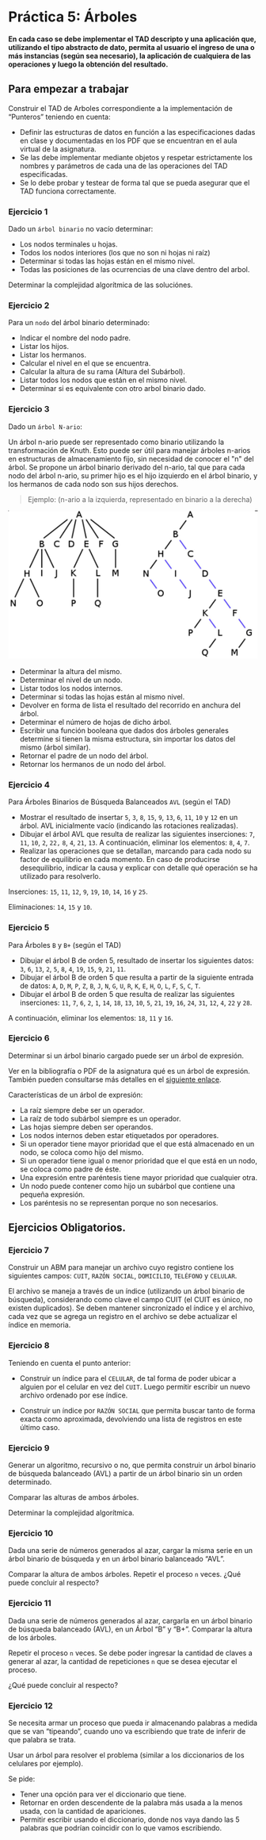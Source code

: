 # Práctica 5: Árboles

**En cada caso se debe implementar el TAD descripto y una aplicación que,
utilizando el tipo abstracto de dato, permita al usuario el ingreso de una o más instancias (según sea necesario), la aplicación de cualquiera de las operaciones y luego la obtención del resultado.**

## Para empezar a trabajar

Construir el TAD de Arboles correspondiente a la implementación de “Punteros” teniendo en cuenta:

- Definir las estructuras de datos en función a las especificaciones dadas en
  clase y documentadas en los PDF que se encuentran en el aula virtual de la
  asignatura.
- Se las debe implementar mediante objetos y respetar estrictamente los nombres
  y parámetros de cada una de las operaciones del TAD especificadas.
- Se lo debe probar y testear de forma tal que se pueda asegurar que el TAD
  funciona correctamente.

### Ejercicio 1

Dado un `árbol binario` no vacío determinar:

- Los nodos terminales u hojas.
- Todos los nodos interiores (los que no son ni hojas ni raíz)
- Determinar si todas las hojas están en el mismo nivel.
- Todas las posiciones de las ocurrencias de una clave dentro del arbol.

Determinar la complejidad algorítmica de las soluciónes.

### Ejercicio 2

Para un `nodo` del árbol binario determinado:

- Indicar el nombre del nodo padre.
- Listar los hijos.
- Listar los hermanos.
- Calcular el nivel en el que se encuentra.
- Calcular la altura de su rama (Altura del Subárbol).
- Listar todos los nodos que están en el mismo nivel.
- Determinar si es equivalente con otro arbol binario dado.

### Ejercicio 3

Dado un `árbol N-ario`:

Un árbol n-ario puede ser representado como binario utilizando la transformación de Knuth. Esto puede ser útil para manejar árboles n-arios en estructuras de almacenamiento fijo, sin necesidad de conocer el "n" del árbol. Se propone un árbol binario derivado del n-ario, tal que para cada nodo del árbol n-ario, su primer hijo es el hijo izquierdo en el árbol binario, y los hermanos de cada nodo son sus hijos derechos.

> Ejemplo: (n-ario a la izquierda, representado en binario a la derecha)

![Árbol n-ario](imagenes/arbol-n-ario.png)

- Determinar la altura del mismo.
- Determinar el nivel de un nodo.
- Listar todos los nodos internos.
- Determinar si todas las hojas están al mismo nivel.
- Devolver en forma de lista el resultado del recorrido en anchura del árbol.
- Determinar el número de hojas de dicho árbol.
- Escribir una función booleana que dados dos árboles generales determine si
  tienen la misma estructura, sin importar los datos del mismo (árbol similar).
- Retornar el padre de un nodo del árbol.
- Retornar los hermanos de un nodo del árbol.

### Ejercicio 4

Para Árboles Binarios de Búsqueda Balanceados `AVL` (según el TAD)

- Mostrar el resultado de insertar `5`, `3`, `8`, `15`, `9`, `13`, `6`, `11`, `10` y `12` en un árbol.
  AVL inicialmente vacío (indicando las rotaciones realizadas).
- Dibujar el árbol AVL que resulta de realizar las siguientes inserciones: `7`, `11`, `10`, `2`, `22,` `8`, `4`, `21`, `13`. A continuación, eliminar los elementos: `8`, `4`, `7`.
- Realizar las operaciones que se detallan, marcando para cada nodo su factor
  de equilibrio en cada momento. En caso de producirse desequilibrio, indicar la
  causa y explicar con detalle qué operación se ha utilizado para resolverlo.

Inserciones: `15`, `11`, `12`, `9`, `19`, `10`, `14`, `16` y `25`.

Eliminaciones: `14`, `15` y `10`.

### Ejercicio 5

Para Árboles `B` y `B+` (según el TAD)

- Dibujar el árbol B de orden 5, resultado de insertar los siguientes datos: `3`, `6`, `13`, `2`, `5`, `8`, `4`, `19`, `15`, `9`, `21`, `11`.
- Dibujar el árbol B de orden 5 que resulta a partir de la siguiente entrada de
  datos: `A`, `D`, `M`, `P`, `Z`, `B`, `J`, `N`, `G`, `U`, `R`, `K`, `E`, `H`, `O`, `L`, `F`, `S`, `C`, `T`.
- Dibujar el árbol B de orden 5 que resulta de realizar las siguientes inserciones:
  `11`, `7`, `6`, `2`, `1`, `14`, `18`, `13`, `10`, `5`, `21`, `19`, `16`, `24`, `31`, `12`, `4`, `22` y `28`.

A continuación, eliminar los elementos: `18`, `11` y `16`.

### Ejercicio 6

Determinar si un árbol binario cargado puede ser un árbol de expresión.

Ver en la bibliografía o PDF de la asignatura qué es un árbol de expresión. También pueden consultarse más detalles en el [siguiente enlace](http://www.dirinfo.unsl.edu.ar/eda/teorias-ant/t10-19-Arboles-de-Expresio%CC%81n.pdf).

Características de un árbol de expresión:

- La raíz siempre debe ser un operador.
- La raíz de todo subárbol siempre es un operador.
- Las hojas siempre deben ser operandos.
- Los nodos internos deben estar etiquetados por operadores.
- Si un operador tiene mayor prioridad que el que está almacenado en un nodo, se coloca como hijo del mismo.
- Si un operador tiene igual o menor prioridad que el que está en un nodo, se coloca como padre de éste.
- Una expresión entre paréntesis tiene mayor prioridad que cualquier otra.
- Un nodo puede contener como hijo un subárbol que contiene una pequeña expresión.
- Los paréntesis no se representan porque no son necesarios.

## Ejercicios Obligatorios.

### Ejercicio 7

Construir un ABM para manejar un archivo cuyo registro contiene los siguientes
campos: `CUIT`, `RAZÓN SOCIAL`, `DOMICILIO`, `TELÉFONO` y `CELULAR`.

El archivo se maneja a través de un índice (utilizando un árbol binario de búsqueda), considerando como clave el campo CUIT (el CUIT es único, no existen duplicados). Se deben mantener sincronizado el índice y el archivo, cada
vez que se agrega un registro en el archivo se debe actualizar el índice en memoria.

### Ejercicio 8

Teniendo en cuenta el punto anterior:

- Construir un índice para el `CELULAR`, de tal forma de poder ubicar a alguien por el celular en vez del `CUIT`. Luego permitir escribir un nuevo archivo ordenado por ese índice.

- Construir un índice por `RAZÓN SOCIAL` que permita buscar tanto de forma exacta como aproximada, devolviendo una lista de registros en este último caso.

### Ejercicio 9

Generar un algoritmo, recursivo o no, que permita construir un árbol binario de
búsqueda balanceado (AVL) a partir de un árbol binario sin un orden determinado.

Comparar las alturas de ambos árboles.

Determinar la complejidad algorítmica.

### Ejercicio 10

Dada una serie de números generados al azar, cargar la misma serie en un árbol binario de búsqueda y en un árbol binario balanceado “AVL”.

Comparar la altura de ambos árboles. Repetir el proceso `n` veces. ¿Qué puede concluir al respecto?

### Ejercicio 11

Dada una serie de números generados al azar, cargarla en un árbol binario de búsqueda balanceado (AVL), en un Árbol “B” y “B+”. Comparar la altura de los árboles.

Repetir el proceso `n` veces. Se debe poder ingresar la cantidad de claves a generar al azar, la cantidad de repeticiones `n` que se desea ejecutar el proceso.

¿Qué puede concluir al respecto?

### Ejercicio 12

Se necesita armar un proceso que pueda ir almacenando palabras a medida que se van “tipeando”, cuando uno va escribiendo que trate de inferir de que palabra se trata.

Usar un árbol para resolver el problema (similar a los diccionarios de los celulares por ejemplo).

Se pide:

- Tener una opción para ver el diccionario que tiene.
- Retornar en orden descendente de la palabra más usada a la menos usada, con la cantidad de apariciones.
- Permitir escribir usando el diccionario, donde nos vaya dando las 5 palabras que podrían coincidir con lo que vamos escribiendo.
